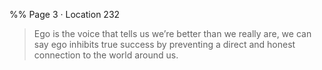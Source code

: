 %% Page 3 · Location 232 
> Ego is the voice that tells us we’re better than we really are, we can say ego inhibits true success by preventing a direct and honest connection to the world around us. 

